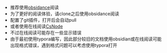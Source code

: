 - 推荐使用[obsidance](https://obsidian.md/)阅读
- 为了更好的阅读体验，请clone之后使用obsidance阅读
- 配置了git插件，打开后会自动pull
- 或者使用在线阅读[CsNode](https://thdlrt.github.io/CsNotes/)
- 不过在线阅读可能存在一些显示错误
- 由于最初使用typora编写，因此部分较旧的文档使用obsidian或在线阅读可能出现格式错误，遇到格式问题可以考虑使用typora打开
